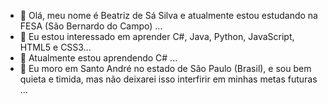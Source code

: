 - 👋 Olá, meu nome é Beatriz de Sá Silva e atualmente estou estudando na FESA (São Bernardo do Campo) ...
- 👀 Eu estou interessado em aprender C#, Java, Python, JavaScript, HTML5 e CSS3...
- 🌱 Atualmente estou aprendendo C# ...
- 💞️ Eu moro em Santo André no estado de São Paulo (Brasil), e sou bem quieta e timida, mas não deixarei isso interfirir em minhas metas futuras ...

<!---
BlackFox2812/BlackFox2812 is a ✨ special ✨ repository because its `README.md` (this file) appears on your GitHub profile.
You can click the Preview link to take a look at your changes.
--->
